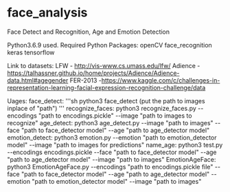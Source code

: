 # face_analysis
Face Detect and Recognition, Age and Emotion Detection

Python3.6.9 used.
Required Python Packages:
openCV
face_recognition
keras
tensorflow

Link to datasets:
LFW - http://vis-www.cs.umass.edu/lfw/
Adience - https://talhassner.github.io/home/projects/Adience/Adience-data.html#agegender
FER-2013 -https://www.kaggle.com/c/challenges-in-representation-learning-facial-expression-recognition-challenge/data

Uages:
face_detect: 
'''sh
    python3 face_detect (put the path to images inplace of "path")
'''
recognize_faces: 
    python3 recognize_faces.py --encodings "path to encodings.pickle" --image "path to images to recognize"
age_detect: 
    python3 age_detect.py --image "path to images"  --face "path to face_detector model" --age "path to age_detector model"
emotion_detect:
    python3 emotion.py --emotion "path to emotion_detector model" --image "path to images for predictions"
name_age:
    python3 test.py --encodings encodings.pickle --face "path to face_detector model" --age "path to age_detector model" --image "path to images"
EmotionAgeFace: 
    python3 EmotionAgeFace.py --encodings "path to encodings.pickle file" --face "path to face_detector model" --age "path to age_detector model" --emotion "path to emotion_detector model" --image "path to images"
